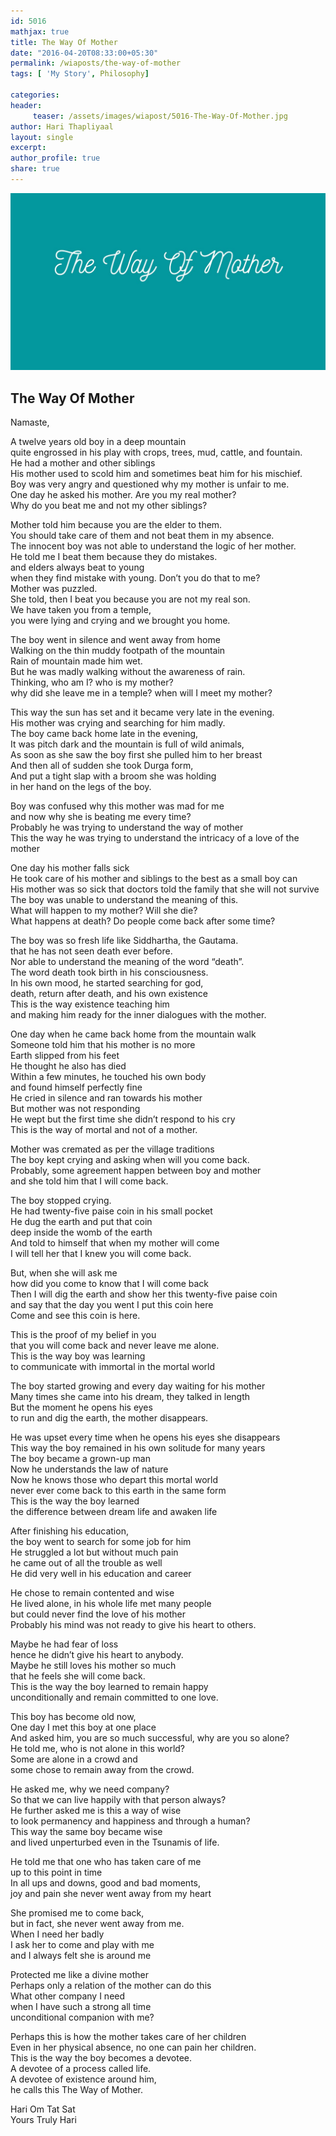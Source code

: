```yaml
--- 
id: 5016
mathjax: true  
title: The Way Of Mother
date: "2016-04-20T08:33:00+05:30"
permalink: /wiaposts/the-way-of-mother
tags: [ 'My Story', Philosophy]    

categories: 
header:
     teaser: /assets/images/wiapost/5016-The-Way-Of-Mother.jpg
author: Hari Thapliyaal 
layout: single 
excerpt:  
author_profile: true 
share: true 
---
```


![The Way Of Mother](/assets/images/wiapost/5016-The-Way-Of-Mother.jpg)

## The Way Of Mother

    
Namaste,    
    
A twelve years old boy in a deep mountain     
quite engrossed in his play with crops, trees, mud, cattle, and fountain.     
He had a mother and other siblings     
His mother used to scold him and sometimes beat him for his mischief.     
Boy was very angry and questioned why my mother is unfair to me.     
One day he asked his mother. Are you my real mother?     
Why do you beat me and not my other siblings?    
    
Mother told him because you are the elder to them.     
You should take care of them and not beat them in my absence.     
The innocent boy was not able to understand the logic of her mother.     
He told me I beat them because they do mistakes.     
and elders always beat to young     
when they find mistake with young. Don’t you do that to me?     
Mother was puzzled.     
She told, then I beat you because you are not my real son.     
We have taken you from a temple,     
you were lying and crying and we brought you home.    
    
The boy went in silence and went away from home     
Walking on the thin muddy footpath of the mountain     
Rain of mountain made him wet.     
But he was madly walking without the awareness of rain.     
Thinking, who am I? who is my mother?     
why did she leave me in a temple? when will I meet my mother?    
    
This way the sun has set and it became very late in the evening.     
His mother was crying and searching for him madly.     
The boy came back home late in the evening,     
It was pitch dark and the mountain is full of wild animals,     
As soon as she saw the boy first she pulled him to her breast     
And then all of sudden she took Durga form,     
And put a tight slap with a broom she was holding     
in her hand on the legs of the boy.    
    
Boy was confused why this mother was mad for me     
and now why she is beating me every time?     
Probably he was trying to understand the way of mother     
This the way he was trying to understand the intricacy of a love of the mother    
    
One day his mother falls sick     
He took care of his mother and siblings to the best as a small boy can     
His mother was so sick that doctors told the family that she will not survive     
The boy was unable to understand the meaning of this.     
What will happen to my mother? Will she die?     
What happens at death? Do people come back after some time?    
    
The boy was so fresh life like Siddhartha, the Gautama.     
that he has not seen death ever before.     
Nor able to understand the meaning of the word “death”.     
The word death took birth in his consciousness.     
In his own mood, he started searching for god,     
death, return after death, and his own existence     
This is the way existence teaching him     
and making him ready for the inner dialogues with the mother.    
    
One day when he came back home from the mountain walk     
Someone told him that his mother is no more     
Earth slipped from his feet     
He thought he also has died     
Within a few minutes, he touched his own body     
and found himself perfectly fine     
He cried in silence and ran towards his mother     
But mother was not responding     
He wept but the first time she didn’t respond to his cry     
This is the way of mortal and not of a mother.    
    
Mother was cremated as per the village traditions     
The boy kept crying and asking when will you come back.     
Probably, some agreement happen between boy and mother     
and she told him that I will come back.    
    
The boy stopped crying.     
He had twenty-five paise coin in his small pocket     
He dug the earth and put that coin     
deep inside the womb of the earth     
And told to himself that when my mother will come     
I will tell her that I knew you will come back.    
    
But, when she will ask me     
how did you come to know that I will come back     
Then I will dig the earth and show her this twenty-five paise coin     
and say that the day you went I put this coin here     
Come and see this coin is here.    
    
This is the proof of my belief in you     
that you will come back and never leave me alone.     
This is the way boy was learning     
to communicate with immortal in the mortal world    
    
The boy started growing and every day waiting for his mother     
Many times she came into his dream, they talked in length     
But the moment he opens his eyes     
to run and dig the earth, the mother disappears.    
    
He was upset every time when he opens his eyes she disappears     
This way the boy remained in his own solitude for many years     
The boy became a grown-up man     
Now he understands the law of nature     
Now he knows those who depart this mortal world     
never ever come back to this earth in the same form     
This is the way the boy learned     
the difference between dream life and awaken life    
    
After finishing his education,     
the boy went to search for some job for him     
He struggled a lot but without much pain     
he came out of all the trouble as well     
He did very well in his education and career    
    
He chose to remain contented and wise     
He lived alone, in his whole life met many people     
but could never find the love of his mother     
Probably his mind was not ready to give his heart to others.    
    
Maybe he had fear of loss     
hence he didn’t give his heart to anybody.     
Maybe he still loves his mother so much     
that he feels she will come back.     
This is the way the boy learned to remain happy     
unconditionally and remain committed to one love.    
    
This boy has become old now,     
One day I met this boy at one place     
And asked him, you are so much successful, why are you so alone?     
He told me, who is not alone in this world?     
Some are alone in a crowd and     
some chose to remain away from the crowd.    
    
He asked me, why we need company?     
So that we can live happily with that person always?     
He further asked me is this a way of wise     
to look permanency and happiness and through a human?     
This way the same boy became wise     
and lived unperturbed even in the Tsunamis of life.    
    
He told me that one who has taken care of me     
up to this point in time     
In all ups and downs, good and bad moments,     
joy and pain she never went away from my heart    
    
She promised me to come back,     
but in fact, she never went away from me.     
When I need her badly     
I ask her to come and play with me     
and I always felt she is around me    
    
Protected me like a divine mother     
Perhaps only a relation of the mother can do this     
What other company I need     
when I have such a strong all time     
unconditional companion with me?    
    
Perhaps this is how the mother takes care of her children     
Even in her physical absence, no one can pain her children.     
This is the way the boy becomes a devotee.     
A devotee of a process called life.     
A devotee of existence around him,     
he calls this The Way of Mother.    
    
Hari Om Tat Sat     
Yours Truly Hari    
